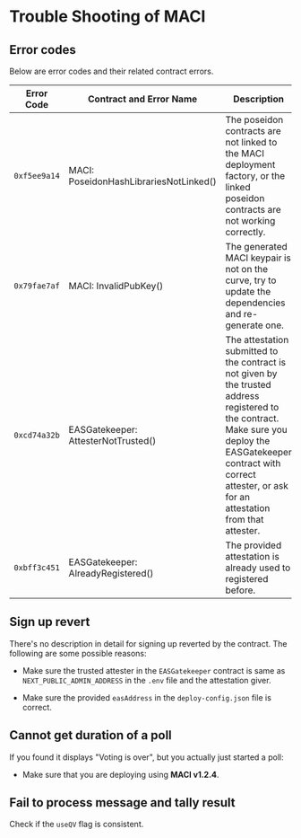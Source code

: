 # Trouble Shooting of MACI

## Error codes

Below are error codes and their related contract errors.

| Error Code   | Contract and Error Name                | Description                                                                                                                                                                                                                    |
| ------------ | -------------------------------------- | ------------------------------------------------------------------------------------------------------------------------------------------------------------------------------------------------------------------------------ |
| `0xf5ee9a14` | MACI: PoseidonHashLibrariesNotLinked() | The poseidon contracts are not linked to the MACI deployment factory, or the linked poseidon contracts are not working correctly.                                                                                              |
| `0x79fae7af` | MACI: InvalidPubKey()                  | The generated MACI keypair is not on the curve, try to update the dependencies and re-generate one.                                                                                                                            |
| `0xcd74a32b` | EASGatekeeper: AttesterNotTrusted()    | The attestation submitted to the contract is not given by the trusted address registered to the contract. Make sure you deploy the EASGatekeeper contract with correct attester, or ask for an attestation from that attester. |
| `0xbff3c451` | EASGatekeeper: AlreadyRegistered()     | The provided attestation is already used to registered before.                                                                                                                                                                 |

## Sign up revert

There's no description in detail for signing up reverted by the contract. The following are some possible reasons:

- Make sure the trusted attester in the `EASGatekeeper` contract is same as `NEXT_PUBLIC_ADMIN_ADDRESS` in the `.env` file and the attestation giver.

- Make sure the provided `easAddress` in the `deploy-config.json` file is correct.

## Cannot get duration of a poll

If you found it displays "Voting is over", but you actually just started a poll:

- Make sure that you are deploying using **MACI v1.2.4**.

## Fail to process message and tally result

Check if the `useQV` flag is consistent.

